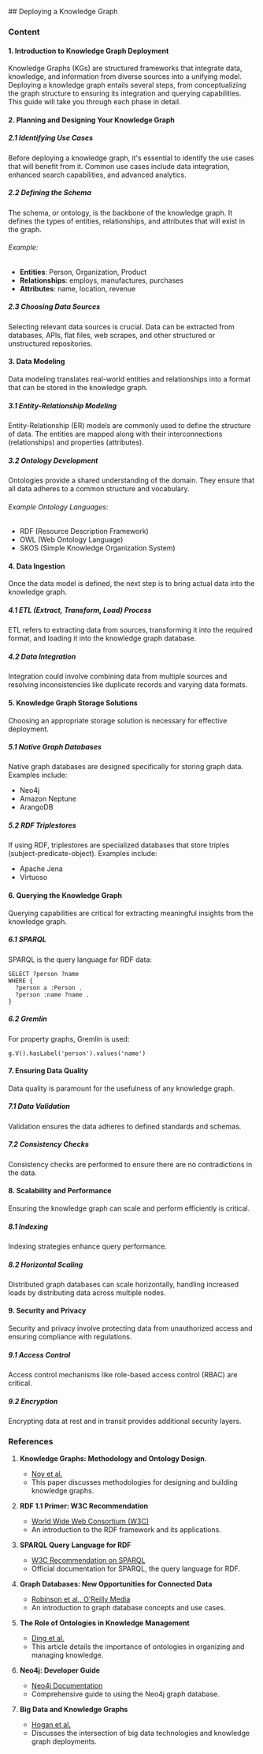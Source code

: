 \## Deploying a Knowledge Graph

### Content

#### 1. Introduction to Knowledge Graph Deployment

Knowledge Graphs (KGs) are structured frameworks that integrate data, knowledge, and information from diverse sources into a unifying model. Deploying a knowledge graph entails several steps, from conceptualizing the graph structure to ensuring its integration and querying capabilities. This guide will take you through each phase in detail.

#### 2. Planning and Designing Your Knowledge Graph

##### 2.1 Identifying Use Cases

Before deploying a knowledge graph, it's essential to identify the use cases that will benefit from it. Common use cases include data integration, enhanced search capabilities, and advanced analytics.

##### 2.2 Defining the Schema

The schema, or ontology, is the backbone of the knowledge graph. It defines the types of entities, relationships, and attributes that will exist in the graph.

###### Example:

- **Entities**: Person, Organization, Product
- **Relationships**: employs, manufactures, purchases
- **Attributes**: name, location, revenue

##### 2.3 Choosing Data Sources

Selecting relevant data sources is crucial. Data can be extracted from databases, APIs, flat files, web scrapes, and other structured or unstructured repositories.

#### 3. Data Modeling

Data modeling translates real-world entities and relationships into a format that can be stored in the knowledge graph.

##### 3.1 Entity-Relationship Modeling

Entity-Relationship (ER) models are commonly used to define the structure of data. The entities are mapped along with their interconnections (relationships) and properties (attributes).

##### 3.2 Ontology Development

Ontologies provide a shared understanding of the domain. They ensure that all data adheres to a common structure and vocabulary.

###### Example Ontology Languages:

- RDF (Resource Description Framework)
- OWL (Web Ontology Language)
- SKOS (Simple Knowledge Organization System)

#### 4. Data Ingestion

Once the data model is defined, the next step is to bring actual data into the knowledge graph.

##### 4.1 ETL (Extract, Transform, Load) Process

ETL refers to extracting data from sources, transforming it into the required format, and loading it into the knowledge graph database.

##### 4.2 Data Integration

Integration could involve combining data from multiple sources and resolving inconsistencies like duplicate records and varying data formats.

#### 5. Knowledge Graph Storage Solutions

Choosing an appropriate storage solution is necessary for effective deployment.

##### 5.1 Native Graph Databases

Native graph databases are designed specifically for storing graph data. Examples include:

- Neo4j
- Amazon Neptune
- ArangoDB

##### 5.2 RDF Triplestores

If using RDF, triplestores are specialized databases that store triples (subject-predicate-object). Examples include:

- Apache Jena
- Virtuoso

#### 6. Querying the Knowledge Graph

Querying capabilities are critical for extracting meaningful insights from the knowledge graph.

##### 6.1 SPARQL

SPARQL is the query language for RDF data:

```sparql
SELECT ?person ?name
WHERE {
  ?person a :Person .
  ?person :name ?name .
}
```

##### 6.2 Gremlin

For property graphs, Gremlin is used:

```gremlin
g.V().hasLabel('person').values('name')
```

#### 7. Ensuring Data Quality

Data quality is paramount for the usefulness of any knowledge graph.

##### 7.1 Data Validation

Validation ensures the data adheres to defined standards and schemas.

##### 7.2 Consistency Checks

Consistency checks are performed to ensure there are no contradictions in the data.

#### 8. Scalability and Performance

Ensuring the knowledge graph can scale and perform efficiently is critical.

##### 8.1 Indexing

Indexing strategies enhance query performance.

##### 8.2 Horizontal Scaling

Distributed graph databases can scale horizontally, handling increased loads by distributing data across multiple nodes.

#### 9. Security and Privacy

Security and privacy involve protecting data from unauthorized access and ensuring compliance with regulations.

##### 9.1 Access Control

Access control mechanisms like role-based access control (RBAC) are critical.

##### 9.2 Encryption

Encrypting data at rest and in transit provides additional security layers.

### References

1. **Knowledge Graphs: Methodology and Ontology Design**.

   - [Noy et al.](https://web.stanford.edu/class/cs520/2015/reading/noy-2015-knowledge-graph-construction.pdf)
   - This paper discusses methodologies for designing and building knowledge graphs.

2. **RDF 1.1 Primer: W3C Recommendation**

   - [World Wide Web Consortium (W3C)](https://www.w3.org/TR/rdf11-primer/)
   - An introduction to the RDF framework and its applications.

3. **SPARQL Query Language for RDF**

   - [W3C Recommendation on SPARQL](https://www.w3.org/TR/sparql11-query/)
   - Official documentation for SPARQL, the query language for RDF.

4. **Graph Databases: New Opportunities for Connected Data**

   - [Robinson et al., O'Reilly Media](https://neo4j.com/books/graph-databases/)
   - An introduction to graph database concepts and use cases.

5. **The Role of Ontologies in Knowledge Management**

   - [Ding et al.](https://link.springer.com/article/10.1023/A:1022352223306)
   - This article details the importance of ontologies in organizing and managing knowledge.

6. **Neo4j: Developer Guide**

   - [Neo4j Documentation](https://neo4j.com/docs/developer-manual/current/)
   - Comprehensive guide to using the Neo4j graph database.

7. **Big Data and Knowledge Graphs**
   - [Hogan et al.](https://dl.acm.org/doi/book/10.5555/2843331)
   - Discusses the intersection of big data technologies and knowledge graph deployments.

